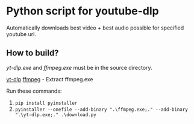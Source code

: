 # Python script for youtube-dlp

Automatically downloads best video + best audio possible for specified youtube url.

## How to build?

_yt-dlp.exe_ and _ffmpeg.exe_ must be in the source directory.

[yt-dlp](https://github.com/yt-dlp/yt-dlp/releases/download/2024.11.18/yt-dlp.exe)
[ffmpeg](https://www.gyan.dev/ffmpeg/builds/ffmpeg-release-essentials.zip) - Extract ffmpeg.exe

Run these commands:

1. `pip install pyinstaller`
2. `pyinstaller --onefile --add-binary ".\ffmpeg.exe;." --add-binary ".\yt-dlp.exe;." .\download.py`
